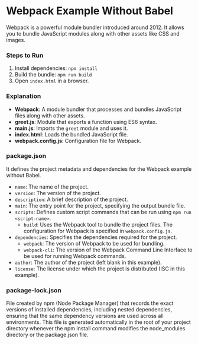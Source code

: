 # Webpack Example Without Babel

Webpack is a powerful module bundler introduced around 2012. It allows you to bundle JavaScript modules along with other assets like CSS and images.

### Steps to Run

1. Install dependencies: `npm install`
2. Build the bundle: `npm run build`
3. Open `index.html` in a browser.

### Explanation

- **Webpack**: A module bundler that processes and bundles JavaScript files along with other assets.
- **greet.js**: Module that exports a function using ES6 syntax.
- **main.js**: Imports the `greet` module and uses it.
- **index.html**: Loads the bundled JavaScript file.
- **webpack.config.js**: Configuration file for Webpack.

### package.json

It defines the project metadata and dependencies for the Webpack example without Babel.

- `name`: The name of the project.
- `version`: The version of the project.
- `description`: A brief description of the project.
- `main`: The entry point for the project, specifying the output bundle file.
- `scripts`: Defines custom script commands that can be run using `npm run <script-name>`.
  - `build`: Uses the Webpack tool to bundle the project files. The configuration for Webpack is specified in `webpack.config.js`.
- `dependencies`: Specifies the dependencies required for the project.
  - `webpack`: The version of Webpack to be used for bundling.
  - `webpack-cli`: The version of the Webpack Command Line Interface to be used for running Webpack commands.
- `author`: The author of the project (left blank in this example).
- `license`: The license under which the project is distributed (ISC in this example).

### package-lock.json

File created by npm (Node Package Manager) that records the exact versions of installed dependencies, including nested dependencies, ensuring that the same dependency versions are used across all environments. This file is generated automatically in the root of your project directory whenever the npm install command modifies the node_modules directory or the package.json file.
